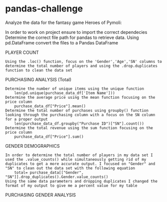 # pandas-challenge

 Analyze the data for the fantasy game Heroes of Pymoli:
 
 In order to work on project ensure to import the correct dependecies
 Determine the correct file path for pandas to retrieve data.
 Using pd.DataFrame convert the files to a Pandas DataFrame

PLAYER COUNT

    Using the .loc() function, focus on the 'Gender','Age','SN' columns to determine the total number of players and using the .drop.duplicates function to clean the data set

PURCHASING ANALYSIS (Total)

    Determine the number of unique items using the unique function
        len(pd.unique(purchase_data_df['Item Name']))
    Determine the average price using the mean function focusing on the price column
        purchase_data_df["Price"].mean()
    Determine the total number of purchases using groupby() function looking through the purchasing column with a focus on the SN column for a proper output
        len(purchase_data_df.groupby("Purchase ID")["SN"].count())
    Determine the total revenue using the sum function focusing on the price column
        purchase_data_df["Price"].sum()

GENDER DEMOGRAPHICS
    
    In order to determine the total number of players in my data set I used the .value_counts() while simultaneously getting rid of my duplicates to get a more accurate output. I focused on "Gender" and "SN" to clean out the data set with the following equation
        total= purchase_data[["Gender", "SN"]].drop_duplicates().Gender.value_counts()
    Using the same data parameters and dropping duplicates I changed the format of my output to give me a percent value for my table

PURCHASING GENDER ANALYSIS


